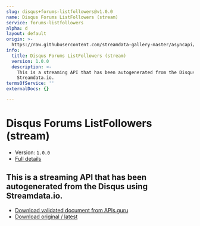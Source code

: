 ```yaml
---
slug: disqus+forums-listfollowers@v1.0.0
name: Disqus Forums ListFollowers (stream)
service: forums-listfollowers
alpha: d
layout: default
origin: >-
  https://raw.githubusercontent.com/streamdata-gallery-master/asyncapi/master/_listings/disqus/disqus-forums-listfollowers-stream-async.md
info:
  title: Disqus Forums ListFollowers (stream)
  version: 1.0.0
  description: >-
    This is a streaming API that has been autogenerated from the Disqus using
    Streamdata.io.
termsOfService: ''
externalDocs: {}

---
```

# Disqus Forums ListFollowers (stream)

* Version: `1.0.0`
* [Full details](../html/disqus+forums-listfollowers@v1.0.0.html)



## This is a streaming API that has been autogenerated from the Disqus using Streamdata.io.



* [Download validated document from APIs.guru](https://raw.githubusercontent.com/APIs-guru/asyncapi-directory/master/docs/APIs/disqus%2Bforums-listfollowers%40v1.0.0.yaml)
* [Download original / latest](https://raw.githubusercontent.com/streamdata-gallery-master/asyncapi/master/_listings/disqus/disqus-forums-listfollowers-stream-async.md)

<script type="application/ld+json">
{
  "@context": "http://schema.org/",
  "@type": "WebAPI",
  "description": "This is a streaming API that has been autogenerated from the Disqus using Streamdata.io.",
  "documentation": "",

  "name": "Disqus Forums ListFollowers (stream)"
}
</script>
